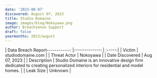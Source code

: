 ```yaml
---
date: '2023-08-07'
discovered: August 07, 2023
title: Studio Domaine
image: images/blog/Nokoyawa.png
author: Breachsense Support
draft: false
yearmonths: 2023/august
---
```


| Data Breach Report------------:     |:-------------:    | :-----:|
| Victim      | studiodomaine.com      | 
| Threat Actor      | Nokoyawa      | 
| Date Discovered      | Aug 07, 2023      | 
| Description      | Studio Domaine is an innovative design firm dedicated to creating personalized interiors for residential and model homes.      | 
| Leak Size      | Unknown      | 

